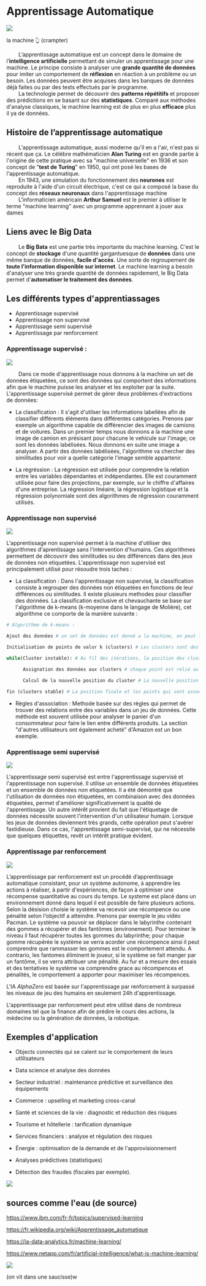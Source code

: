    # Apprentissage Automatique
![](https://i.makeagif.com/media/10-01-2022/2R4KL8.gif)

la machine 👆 (crampter)

&nbsp;&nbsp;&nbsp;&nbsp;&nbsp;&nbsp;&nbsp;&nbsp;L’apprentissage automatique est un concept dans le domaine de l’**intelligence artificielle** permettant de simuler un apprentissage pour une machine. Le principe consiste à analyser une **grande quantité de données** pour imiter un comportement de **réflexion** en réaction à un problème ou un besoin. Les données peuvent être acquises dans les banques de données déjà faites ou par des tests effectués par le programme.  
&nbsp;&nbsp;&nbsp;&nbsp;&nbsp;&nbsp;&nbsp;&nbsp;La technologie permet de découvrir des **patterns répétitifs** et proposer des prédictions en se basant sur des **statistiques**. Comparé aux méthodes d'analyse classiques, le machine learning est de plus en plus **efficace** plus il ya de données.

## Histoire de l’apprentissage automatique

&nbsp;&nbsp;&nbsp;&nbsp;&nbsp;&nbsp;&nbsp;&nbsp;L'apprentissage automatique, aussi moderne qu'il en a l'air, n'est pas si récent que ça. Le célèbre mathématicien **Alan Turing** est en grande partie à l'origine de cette pratique avec sa "machine universelle" en 1936 et son concept de "**test de Turing**" en 1950, qui ont posé les bases de l'apprentissage automatique.  
&nbsp;&nbsp;&nbsp;&nbsp;&nbsp;&nbsp;&nbsp;&nbsp;En 1943, une simulation du fonctionnement des **neurones** est reproduite à l'aide d'un circuit électrique, c'est ce qui a composé la base du concept des **réseaux neuronaux** dans l'apprentissage machine  
&nbsp;&nbsp;&nbsp;&nbsp;&nbsp;&nbsp;&nbsp;&nbsp;L'informaticien américain **Arthur Samuel** est le premier à utiliser le terme "machine learning" avec un programme apprennant à jouer aux dames

## Liens avec le Big Data
&nbsp;&nbsp;&nbsp;&nbsp;&nbsp;&nbsp;&nbsp;&nbsp;Le **Big Bata** est une partie très importante du machine learning. C'est le concept de **stockage** d'une quantité gargantuesque de **données** dans une même banque de données, **facile d'accès**. Une sorte de regroupement de **toute l'information disponible sur internet**.
Le machine learning a besoin d'analyser une très grande quantité de données rapidement, le Big Data permet d'**automatiser le traitement des données**.

## Les différents types d'apprentiassages

- Apprentissage supervisé
- Apprentissage non supervisé
- Apprentissage semi supervisé
- Apprentissage par renforcement

### Apprentissage supervisé :
![](https://cdn.discordapp.com/attachments/1031448426442932245/1172475323015778314/sageyonce.gif?ex=656073bc&is=654dfebc&hm=bdfc3fd256db964e8c2b5a5b0cc1c780a55c20c6a2a50fdcaee050efb5fee00d&)


&nbsp;&nbsp;&nbsp;&nbsp;&nbsp;&nbsp;&nbsp;&nbsp;Dans ce mode d'apprentissage nous donnons à la machine un set de données étiquetées, ce sont des données qui comportent des informations afin que le machine puisse les analyser et les exploiter par la suite. L'apprentissage supervisé permet de gérer deux problèmes d'extractions de données:
- La classification : Il s'agit d'utilser les informations labellées afin de classifier différents éléments dans différentes catégories. Prenons par exemple un algorithme capable de différencier des images de camions et de voitures. Dans un premier temps nous donnons a la machine une image de camion en présisant pour chacune le vehicule sur l'image; ce sont les données labélisées. Nous donnons en suite une image a analyser. A partir des données labélisées, l'algorithme va chercher des similitudes pour voir a quelle catégorie l'image semble appartenir.

- La régréssion : La régression est utilisée pour comprendre la relation entre les variables dépendantes et indépendantes. Elle est couramment utilisée pour faire des projections, par exemple, sur le chiffre d'affaires d'une entreprise. La régression linéaire, la régression logistique et la régression polynomiale sont des algorithmes de régression couramment utilisés.

### Apprentissage non supervisé
![](https://cdn.discordapp.com/attachments/962004101552545852/1175025667763621939/old-man-working-david.gif?ex=6569baee&is=655745ee&hm=9ce52a67f57ec4e43151d4a4030f69be936b7d312a22fc7e970c4a797054b8e9&)

L'apprentissage non supervisé permet à la machine d'utiliser des algorithmes d'aprentissage sans l'intervention d'humains. Ces algorithmes permettent de découvrir des similitudes ou des différences dans des jeux de données non etiquetées. L'apprentissage non supervisé est principalement utilisé pour résoudre trois taches :

- La classification : Dans l'apprentissage non supervisé, la classification consiste à regrouper des données non étiquetées en fonctions de leur différences ou similitudes. Il existe plusieurs methodes pour classifier des données. La classification exclusive et chevauchante se base sur l'algorithme de k-means (k-moyenne dans le langage de Molière), cet algorithme ce comporte de la manière suivante :

```python
# Algorithme de k-means :

Ajout des données # un set de données est donné a la machine, on peut les visualiser comme un groupe de points sur un plan.

Initialisation de points de valur k (clusters) # Les clusters sont des points de référence placés aléatoirement ou grâce à une estimation des données.

while(Cluster instable): # Au fil des itérations, la position des cluster va devenir de plus en plus précise.
   
      Assignation des données aux clusters # chaque point est relié au cluster le plus proche.

      Calcul de la nouvelle position du cluster # La nouvelle position est égale à la moyenne des points.

fin (clusters stable) # La position finale et les points qui sont associés aux clusters représentent les données de sortie.

```
- Règles d'association : Methode basée sur des règles qui permet de trouver des relations entre des variables dans un jeu de données. Cette méthode est souvent utilisée pour analyser le panier d'un consommateur pour faire le lien entre différents produits. La section "d'autres utilisateurs ont également acheté" d'Amazon est un bon exemple.
  

### Apprentissage semi supervisé
![](https://cdn.discordapp.com/attachments/962003145154773075/1184083501683843132/ralph-ralph-wiggum.gif?ex=658aaeb2&is=657839b2&hm=ddae936dc9348efb654b7bcce41a8744e05b8d9a1fe2a0ebb8e5fa5833e059d8&)

L'apprentissage semi supervisé est entre l'apprentissage supervisé et l'apprentissage non supervisé. Il utilise un ensemble de données étiquetées et un ensemble de données non etiquetées. Il a été démontré que l'utilisation de données non étiquetées, en combinaison avec des données étiquetées, permet d'améliorer significativement la qualité de l'apprentissage. Un autre intérêt provient du fait que l'étiquetage de données nécessite souvent l'intervention d'un utilisateur humain. Lorsque les jeux de données deviennent très grands, cette opération peut s'avérer fastidieuse. Dans ce cas, l'apprentissage semi-supervisé, qui ne nécessite que quelques étiquettes, revêt un intérêt pratique évident.


### Apprentissage par renforcement
![](https://cdn.discordapp.com/attachments/962003145154773075/1184089693751611422/sylvester-stallone-rocky.gif?ex=658ab476&is=65783f76&hm=f80b530eccc021755101a96a24aac7552c2a68df6c61db93b903e6bc6ef1fea4&)

L’apprentissage par renforcement est un procédé d’apprentissage automatique consistant, pour un système autonome, à apprendre les actions à réaliser, à partir d'expériences, de façon à optimiser une récompense quantitative au cours du temps.
Le systeme est placé dans un environnement donné dans lequel il est possible de faire plusieurs actions. Selon la désision choisie le système va recevoir une récompence ou une pénalité selon l'objectif a atteindre. Prenons par exemple le jeu vidéo Pacman. Le système va pouvoir se déplacer dans le labyrinthe contenant des gommes a récupérer et des fantômes (environement). Pour terminer le niveau il faut récupérer toutes les gommes du labyrinthe; pour chaque gomme récupérée le système se verra acorder une récompence ainsi il peut comprendre que rammasser les gommes est le comportement attendu. A contrario, les fantomes éliminent le joueur, si le système se fait manger par un fantôme, il se verra attribuer une pénalité. Au fur et a mesure des essais et des tentatives le système va comprendre grace au récompences et pénalités, le comportement a apporter pour maximiser les récompences.

L'IA *AlphaZero* est basée sur l'apprentissage par renforcement à surpassé les niveaux de jeu des humains en seulement 24h d'apprentissage.


L'apprentissage par renforcement peut etre utilisé dans de nombreux domaines tel que la finance afin de prédire le cours des actions, la médecine ou la génération de données, la robotique.
## Exemples d'application

- Objects connectés qui se calent sur le comportement de leurs utlilisateurs
- Data science et analyse des données
- Secteur industriel : maintenance prédictive et surveillance des équipements
- Commerce : upselling et marketing cross-canal
- Santé et sciences de la vie : diagnostic et réduction des risques
- Tourisme et hôtellerie : tarification dynamique
- Services financiers : analyse et régulation des risques
- Énergie : optimisation de la demande et de l'approvisionnement 

- Analyses prédictives (statistiques)
- Détection des fraudes (fiscales par exemple).

![](https://cdn.discordapp.com/attachments/962004101552545852/1175029169747406909/danse-dance.gif)


## sources comme l'eau (de source)

https://www.ibm.com/fr-fr/topics/supervised-learning

https://fr.wikipedia.org/wiki/Apprentissage_automatique

https://ia-data-analytics.fr/machine-learning/

https://www.netapp.com/fr/artificial-intelligence/what-is-machine-learning/



![](https://media.discordapp.net/attachments/1148600908373053492/1153687794774966323/1142868524419780768.gif)

(on vit dans une saucisse)w